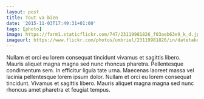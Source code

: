 ```yaml
---
layout: post
title: Tout va bien
date: '2015-11-03T17:49:31+01:00'
tags: [photo]
image: https://farm1.staticflickr.com/747/23119981826_f03aeb63e9_k_d.jpg
imageurl: https://www.flickr.com/photos/umbriel/23119981826/in/datetaken-public/
---
```


Nullam et orci eu lorem consequat tincidunt vivamus et sagittis libero. Mauris aliquet magna magna sed nunc rhoncus pharetra. Pellentesque condimentum sem. In efficitur ligula tate urna. Maecenas laoreet massa vel lacinia pellentesque lorem ipsum dolor. Nullam et orci eu lorem consequat tincidunt. Vivamus et sagittis libero. Mauris aliquet magna magna sed nunc rhoncus amet pharetra et feugiat tempus.

